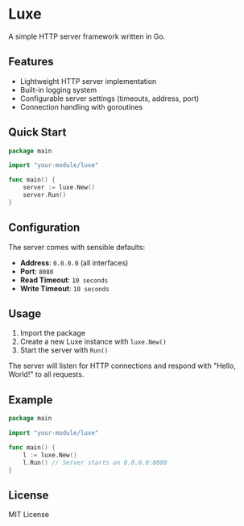 # Luxe

A simple HTTP server framework written in Go.

## Features

- Lightweight HTTP server implementation
- Built-in logging system
- Configurable server settings (timeouts, address, port)
- Connection handling with goroutines

## Quick Start

```go
package main

import "your-module/luxe"

func main() {
    server := luxe.New()
    server.Run()
}
```

## Configuration

The server comes with sensible defaults:

- **Address**: `0.0.0.0` (all interfaces)
- **Port**: `8080`
- **Read Timeout**: `10 seconds`
- **Write Timeout**: `10 seconds`

## Usage

1. Import the package
2. Create a new Luxe instance with `luxe.New()`
3. Start the server with `Run()`

The server will listen for HTTP connections and respond with "Hello, World!" to all requests.

## Example

```go
package main

import "your-module/luxe"

func main() {
    l := luxe.New()
    l.Run() // Server starts on 0.0.0.0:8080
}
```

## License

MIT License